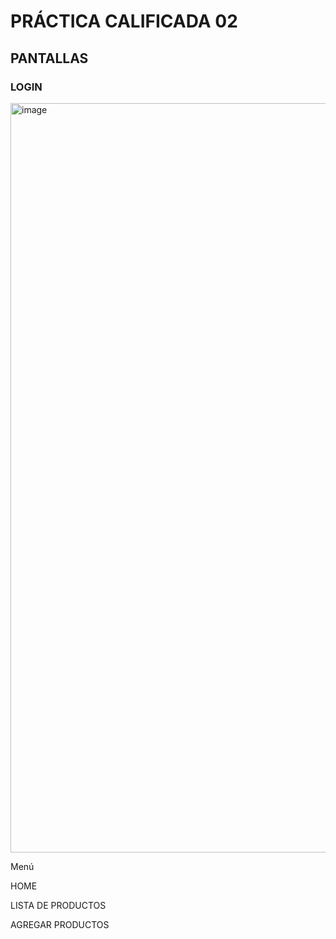 # PRÁCTICA CALIFICADA 02

## PANTALLAS
### LOGIN
<img width="1915" height="1199" alt="image" src="https://github.com/user-attachments/assets/fb1d9ea6-c47b-4fb2-93c1-245a0146b5a9" />


Menú

HOME


LISTA DE PRODUCTOS






AGREGAR PRODUCTOS


